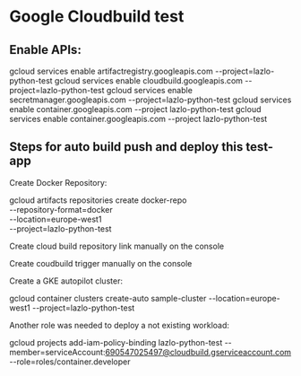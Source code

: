 # Google Cloudbuild test

## Enable APIs:
gcloud services enable artifactregistry.googleapis.com --project=lazlo-python-test
gcloud services enable cloudbuild.googleapis.com --project=lazlo-python-test
gcloud services enable secretmanager.googleapis.com --project=lazlo-python-test
gcloud services enable container.googleapis.com --project lazlo-python-test
gcloud services enable container.googleapis.com --project lazlo-python-test

## Steps for auto build push and deploy this test-app 

Create Docker Repository:

gcloud artifacts repositories create docker-repo \
    --repository-format=docker \
    --location=europe-west1 \
    --project=lazlo-python-test

Create cloud build repository link manually on the console

Create coudbuild trigger manually on the console

Create a GKE autopilot cluster:

gcloud container clusters create-auto sample-cluster --location=europe-west1 --project=lazlo-python-test

Another role was needed to deploy a not existing workload:

gcloud projects add-iam-policy-binding lazlo-python-test --member=serviceAccount:690547025497@cloudbuild.gserviceaccount.com --role=roles/container.developer




